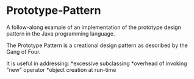 # Prototype-Pattern

A follow-along example of an implementation of the prototype design pattern
in the Java programming language.

The Prototype Pattern is a creational design pattern as described
by the Gang of Four. 

It is useful in addressing:
*excessive subclassing
*overhead of invoking "new" operator
*object creation at run-time
